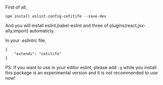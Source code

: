 First of all, 

`npm install eslint-config-cetitife --save-dev`  

And you will install eslint,babel-eslint and three of plugins(react,jsx-ally,import) automaticly.  

In your .eslintrc file, 
````
{  
    "extends": "cetitife"  
}
````

PS: If you want to use in your editor eslint, please add `-g` while you install.  
    this package is an experimental version and it is not recommended to use now!
